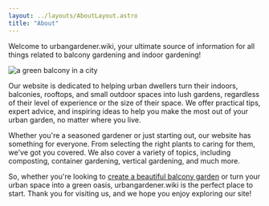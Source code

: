 ```yaml
---
layout: ../layouts/AboutLayout.astro
title: "About"
---
```


Welcome to urbangardener.wiki, your ultimate source of information for all things related to balcony gardening and indoor gardening!

<div>
  <img src="/images/uploads/urbangardener-og.jpg" class="sm:w-1/2 mx-auto" alt="a green balcony in a city"> 
</div>

Our website is dedicated to helping urban dwellers turn their indoors, balconies, rooftops, and small outdoor spaces into lush gardens, regardless of their level of experience or the size of their space. We offer practical tips, expert advice, and inspiring ideas to help you make the most out of your urban garden, no matter where you live.

Whether you're a seasoned gardener or just starting out, our website has something for everyone. From selecting the right plants to caring for them, we've got you covered. We also cover a variety of topics, including composting, container gardening, vertical gardening, and much more.

So, whether you're looking to <a href="https://urbangardener.wiki/posts/balcony-gardening-ideas-w-plant--planter-tips/">create a beautiful balcony garden</a> or turn your urban space into a green oasis, urbangardener.wiki is the perfect place to start. Thank you for visiting us, and we hope you enjoy exploring our site!
